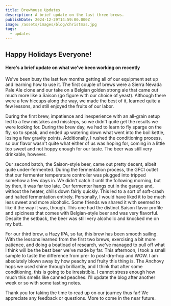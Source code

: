 ```yaml
---
title: Brewhouse Updates
description: A brief update on the last three brews.
publishDate: 2024-12-29T14:59:00.000Z
image: /assets/images/blog/christmas.jpg
tags:
  - updates
---
```

## Happy Holidays Everyone!

#### Here's a brief update on what we've been working on recently

We've been busy the last few months getting all of our equipment set up and learning how to use it. The first couple of brews were a Sierra Nevada Pale Ale clone and our take on a Belgian golden strong ale that came out much more like a Saison (go figure with our choice of yeast). Although there were a few hiccups along the way, we made the best of it, learned quite a few lessons, and still enjoyed the fruits of our labor.

During the first brew, impatience and inexperience with an all-grain setup led to a few mistakes and missteps, so we didn't quite get the results we were looking for. During the brew day, we had to learn to fly sparge on the fly, so to speak, and ended up watering down what went into the boil kettle, losing a few gravity points. Additionally, I rushed the conditioning process, so our flavor wasn't quite what either of us was hoping for, coming in a little too sweet and not hoppy enough for our taste. The beer was still very drinkable, however.

Our second batch, the Saison-style beer, came out pretty decent, albeit quite under-fermented. During the fermentation process, the GFCI outlet that our fermenter temperature controller was plugged into tripped somehow a few days in. We didn't catch it until the following morning, but by then, it was far too late. Our fermenter hangs out in the garage and, without the heater, chills down fairly quickly. This led to a sort of soft-crash and halted fermentation entirely. Personally, I would have liked it to be much less sweet and more alcoholic. Some friends we shared it with seemed to like it the way it was, though. This one had the distinct Saison flavor profile and spiciness that comes with Belgian-style beer and was very flavorful. Despite the setback, the beer was still very alcoholic and knocked me on my butt.

For our third brew, a Hazy IPA, so far, this brew has been smooth sailing. With the lessons learned from the first two brews, exercising a bit more patience, and doing a boatload of research, we've managed to pull off what I think will be the best beer we've made by far. This afternoon, I took a small sample to taste the difference from pre- to post-dry-hop and WOW. I am absolutely blown away by how peachy and fruity this thing is. The Anchovy hops we used shine through brilliantly, and I think that after some conditioning, this is going to be irresistible. I cannot stress enough how much this smells like canned peaches. I'll update the blog after another week or so with some tasting notes.

Thank you for taking the time to read up on our journey thus far! We appreciate any feedback or questions. More to come in the near future.

